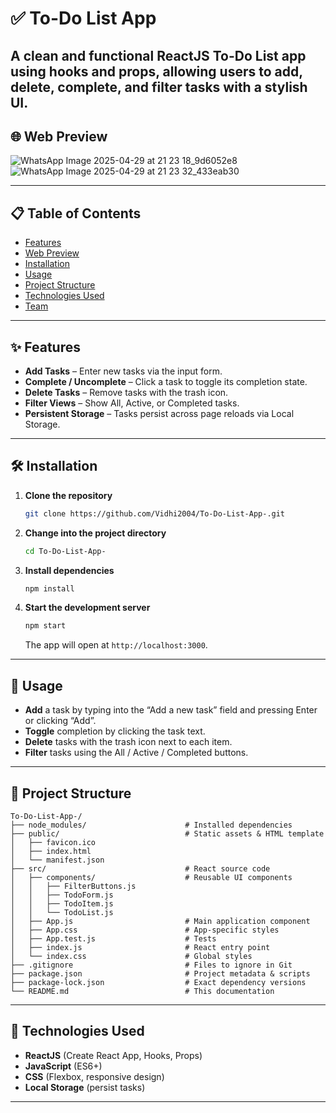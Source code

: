 
# ✅ To-Do List App

A clean and functional ReactJS To-Do List app using hooks and props, allowing users to add, delete, complete, and filter tasks with a stylish UI.
---

## 🌐 Web Preview
![WhatsApp Image 2025-04-29 at 21 23 18_9d6052e8](https://github.com/user-attachments/assets/0948928d-6444-49c8-99d3-31a709a6867e)
![WhatsApp Image 2025-04-29 at 21 23 32_433eab30](https://github.com/user-attachments/assets/425d9927-53e6-4de0-8d1a-8b905b6bb6ce)



---

## 📋 Table of Contents

- [Features](#features)  
- [Web Preview](#web-preview)  
- [Installation](#installation)  
- [Usage](#usage)  
- [Project Structure](#project-structure)  
- [Technologies Used](#technologies-used)  
- [Team](#team)  

---

## ✨ Features

- **Add Tasks** – Enter new tasks via the input form.  
- **Complete / Uncomplete** – Click a task to toggle its completion state.  
- **Delete Tasks** – Remove tasks with the trash icon.  
- **Filter Views** – Show All, Active, or Completed tasks.  
- **Persistent Storage** – Tasks persist across page reloads via Local Storage.  

---

## 🛠 Installation

1. **Clone the repository**  
   ```bash
   git clone https://github.com/Vidhi2004/To-Do-List-App-.git
   ```
2. **Change into the project directory**  
   ```bash
   cd To-Do-List-App-
   ```
3. **Install dependencies**  
   ```bash
   npm install
   ```
4. **Start the development server**  
   ```bash
   npm start
   ```  
   The app will open at `http://localhost:3000`.

---

## 🚀 Usage

- **Add** a task by typing into the “Add a new task” field and pressing Enter or clicking “Add”.  
- **Toggle** completion by clicking the task text.  
- **Delete** tasks with the trash icon next to each item.  
- **Filter** tasks using the All / Active / Completed buttons.

---

## 📂 Project Structure

```
To-Do-List-App-/
├── node_modules/                      # Installed dependencies
├── public/                            # Static assets & HTML template
│   ├── favicon.ico
│   ├── index.html
│   └── manifest.json
├── src/                               # React source code
│   ├── components/                    # Reusable UI components
│   │   ├── FilterButtons.js
│   │   ├── TodoForm.js
│   │   ├── TodoItem.js
│   │   └── TodoList.js
│   ├── App.js                         # Main application component
│   ├── App.css                        # App-specific styles
│   ├── App.test.js                    # Tests
│   ├── index.js                       # React entry point
│   └── index.css                      # Global styles
├── .gitignore                         # Files to ignore in Git
├── package.json                       # Project metadata & scripts
├── package-lock.json                  # Exact dependency versions
└── README.md                          # This documentation
```

---

## 🧰 Technologies Used

- **ReactJS** (Create React App, Hooks, Props)  
- **JavaScript** (ES6+)  
- **CSS** (Flexbox, responsive design)  
- **Local Storage** (persist tasks)

---
